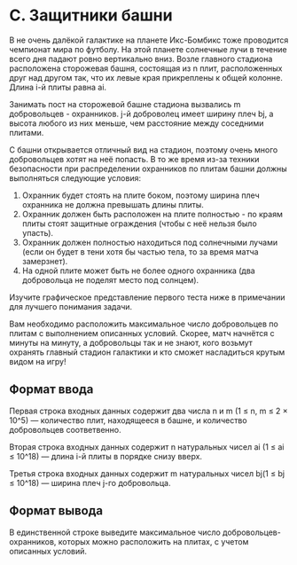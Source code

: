 # C. Защитники башни
В не очень далёкой галактике на планете Икс-Бомбикс тоже проводится чемпионат мира по футболу. На этой планете солнечные лучи в
течение всего дня падают ровно вертикально вниз.
Возле главного стадиона расположена сторожевая башня, состоящая из n плит, расположенных друг над другом так, что их левые края
прикреплены к общей колонне. Длина i-й плиты равна ai.

Занимать пост на сторожевой башне стадиона вызвались m добровольцев - охранников. j-й доброволец имеет ширину плеч bj, а высота
любого из них меньше, чем расстояние между соседними плитами.

С башни открывается отличный вид на стадион, поэтому очень много добровольцев хотят на неё попасть. В то же время из-за техники
безопасности при распределении охранников по плитам башни должны выполняться следующие условия:
1. Охранник будет стоять на плите боком, поэтому ширина плеч охранника не должна превышать длины плиты.
2. Охранник должен быть расположен на плите полностью - по краям плиты стоят защитные ограждения (чтобы с неё нельзя было упасть).
3. Охранник должен полностью находиться под солнечными лучами (если он будет в тени хотя бы частью тела, то за время матча замерзнет).
4. На одной плите может быть не более одного охранника (два добровольца не поделят место под солнцем).

Изучите графическое представление первого теста ниже в примечании для лучшего понимания задачи.

Вам необходимо расположить максимальное число добровольцев по плитам с выполнением описанных условий. Скорее, матч начнётся с
минуты на минуту, а добровольцы так и не знают, кого возьмут охранять главный стадион галактики и кто сможет насладиться крутым видом на
игру!

## Формат ввода
Первая строка входных данных содержит два числа n и m (1 ≤ n, m ≤ 2 × 10^5) — количество плит, находящееся в башне, и количество
добровольцев соответвенно.

Вторая строка входных данных содержит n натуральных чисел ai (1 ≤ ai ≤ 10^18) — длина i-й плиты в порядке снизу вверх.

Третья строка входных данных содержит m натуральных чисел bj(1 ≤ bj ≤ 10^18) — ширина плеч j-го добровольца.

## Формат вывода
В единственной строке выведите максимальное число добровольцев-охранников, которых можно расположить на плитах, с учетом описанных
условий.
